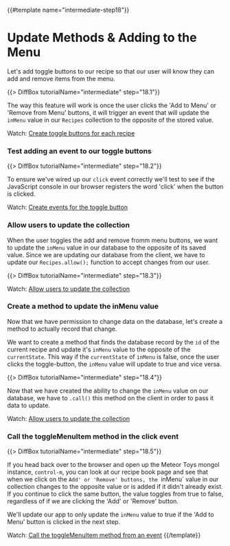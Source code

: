 {{#template name="intermediate-step18"}}

# Update Methods &amp; Adding to the Menu

Let's add toggle buttons to our recipe so that our user will know they can add and remove items from the menu.

<!-- add buttons -->
{{> DiffBox tutorialName="intermediate" step="18.1"}}

The way this feature will work is once the user clicks the 'Add to Menu' or 'Remove from Menu' buttons, it will trigger an event that will update the `inMenu` value in our `Recipes` collection to the opposite of the stored value.

Watch: [Create toggle buttons for each recipe](https://youtu.be/DuRcJS72Eqo "Level Up Tutorials: Intermediate Meteor Tutorial #18 - Youtube")

### Test adding an event to our toggle buttons

{{> DiffBox tutorialName="intermediate" step="18.2"}}

To ensure we've wired up our `click` event correctly we'll test to see if the JavaScript console in our browser registers the word 'click' when the button is clicked.

Watch: [Create events for the toggle button](https://youtu.be/DuRcJS72Eqo?t=2m28s "Level Up Tutorials: Intermediate Meteor Tutorial #18 - Youtube")

### Allow users to update the collection

When the user toggles the add and remove fromm menu buttons, we want to update the `inMenu` value in our database to the opposite of its saved value. Since we are updating our database from the client, we have to update our `Recipes.allow();` function to accept changes from our user.

{{> DiffBox tutorialName="intermediate" step="18.3"}}

Watch: [Allow users to update the collection](https://youtu.be/DuRcJS72Eqo?t=3m45s "Level Up Tutorials: Intermediate Meteor Tutorial #18 - Youtube")

### Create a method to update the inMenu value

Now that we have permission to change data on the database, let's create a method to actually record that change.

We want to create a method that finds the database record by the `id` of the current recipe and update it's `inMenu` value to the opposite of the `currentState`. This way if the `currentState` of `inMenu` is false, once the user clicks the toggle-button, the `inMenu` value will update to true and vice versa.

{{> DiffBox tutorialName="intermediate" step="18.4"}}

Now that we have created the ability to change the `inMenu` value on our database, we have to `.call()` this method on the client in order to pass it data to update.

Watch: [Allow users to update the collection](https://youtu.be/DuRcJS72Eqo?t=4m56s "Level Up Tutorials: Intermediate Meteor Tutorial #18 - Youtube")

### Call the toggleMenuItem method in the click event

{{> DiffBox tutorialName="intermediate" step="18.5"}}

If you head back over to the browser and open up the Meteor Toys mongol instance, `control-m`, you can look at our recipe book page and see that when we click on the `Add' or 'Remove' buttons, the `inMenu` value in our collection changes to the opposite value or is added if it didn't already exist. If you continue to click the same button, the value toggles from true to false, regardless of if we are clicking the 'Add' or 'Remove' button.  

We'll update our app to only update the `inMenu` value to true if the 'Add to Menu' button is clicked in the next step.

Watch: [Call the toggleMenuItem method from an event](https://youtu.be/DuRcJS72Eqo?t=6m45s "Level Up Tutorials: Intermediate Meteor Tutorial #18 - Youtube")
{{/template}}
